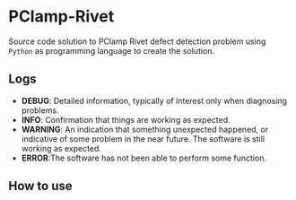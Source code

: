 # PClamp-Rivet
Source code solution to PClamp Rivet defect detection problem using `Python` as programming language to create the solution.


## **Logs**
- **DEBUG**: Detailed information, typically of interest only when diagnosing problems.
- **INFO**: Confirmation that things are working as expected.
- **WARNING**: An indication that something unexpected happened, or indicative of some problem in the near future. The software is still working as expected.
- **ERROR**:The software has not been able to perform some function.

## How to use


